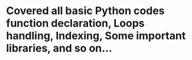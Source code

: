 # Covered all basic Python codes function declaration, Loops handling, Indexing, Some important libraries, and so on...
